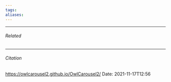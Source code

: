 ```yaml
---
tags: 
aliases: 
---
```



---
###### Related 
---
###### Citation
https://owlcarousel2.github.io/OwlCarousel2/
Date: 2021-11-17T12:56
